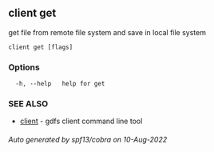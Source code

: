 ## client get

get file from remote file system and save in local file system

```
client get [flags]
```

### Options

```
  -h, --help   help for get
```

### SEE ALSO

* [client](client.md)	 - gdfs client command line tool

###### Auto generated by spf13/cobra on 10-Aug-2022
